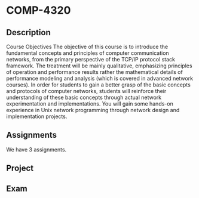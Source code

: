 # COMP-4320

## Description
Course Objectives The objective of this course is to introduce the fundamental concepts and principles of computer communication networks, from the primary perspective of the TCP/IP protocol stack framework. The treatment will be mainly qualitative, emphasizing principles of operation and performance results rather the mathematical details of performance modeling and analysis (which is covered in advanced network courses). In order for students to gain a better grasp of the basic concepts and protocols of computer networks, students will reinforce their understanding of these basic concepts through actual network experimentation and implementations. You will gain some hands-on experience in Unix network programming through network design and implementation projects.

## Assignments
We have 3 assignments. 

## Project


## Exam


